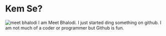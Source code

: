 # Kem Se?
![meet bhalodi](https://github.com/mit-bhalodi/intro/images/circle-cropped.png?raw=true)
I am Meet Bhalodi. I just started ding something on github. I am not much of a coder or programmer but Github is fun.


